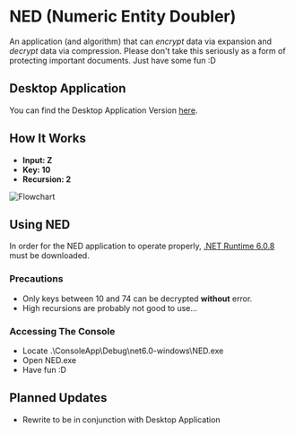 # NED (Numeric Entity Doubler)
 An application (and algorithm) that can *encrypt* data via expansion and *decrypt* data via compression. Please don't take this seriously as a form of protecting important documents. Just have some fun :D
 
## Desktop Application
You can find the Desktop Application Version [here](https://github.com/TheCaptainMoo/NED-Desktop).
 
## How It Works
- **Input: Z**
- **Key: 10**
- **Recursion: 2**

![Flowchart](https://user-images.githubusercontent.com/59519774/187068994-94167852-f8d2-455e-bf3c-4eaa549892f1.png)
## Using NED
In order for the NED application to operate properly, [.NET Runtime 6.0.8](https://dotnet.microsoft.com/en-us/download/dotnet/6.0) must be downloaded.

### Precautions
- Only keys between 10 and 74 can be decrypted **without** error.
- High recursions are probably not good to use...

### Accessing The Console
- Locate .\ConsoleApp\Debug\net6.0-windows\NED.exe
- Open NED.exe
- Have fun :D

## Planned Updates
- Rewrite to be in conjunction with Desktop Application

